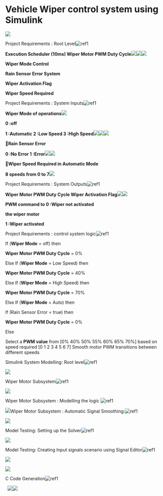 # Vehicle Wiper control system using Simulink
![](Aspose.Words.15a5199c-304e-43e4-9413-47e100a1cef7.001.jpeg)

Project Requirements : Root Level![ref1]

**Execution Scheduler (10ms) Wiper Motor PWM Duty Cycle![](Aspose.Words.15a5199c-304e-43e4-9413-47e100a1cef7.003.png)![](Aspose.Words.15a5199c-304e-43e4-9413-47e100a1cef7.004.png)![](Aspose.Words.15a5199c-304e-43e4-9413-47e100a1cef7.005.png)**

**Wiper Mode Control** 

**Rain Sensor Error System**

**Wiper Activation Flag**

**Wiper Speed Required**

Project Requirements : System Inputs![ref1]

**Wiper Mode of operations![](Aspose.Words.15a5199c-304e-43e4-9413-47e100a1cef7.006.png)**

**0 :off**

**1 :Automatic 2 :Low Speed 3 :High Speed![](Aspose.Words.15a5199c-304e-43e4-9413-47e100a1cef7.007.png)![](Aspose.Words.15a5199c-304e-43e4-9413-47e100a1cef7.008.png)![](Aspose.Words.15a5199c-304e-43e4-9413-47e100a1cef7.009.png)**

**Rain Sensor Error**

**0 :No Error 1 :Error![](Aspose.Words.15a5199c-304e-43e4-9413-47e100a1cef7.010.png)![](Aspose.Words.15a5199c-304e-43e4-9413-47e100a1cef7.011.png)**

**Wiper Speed Required in Automatic Mode**

**8 speeds from 0 to 7![](Aspose.Words.15a5199c-304e-43e4-9413-47e100a1cef7.012.png)**

Project Requirements : System Outputs![ref1]

**Wiper Motor PWM Duty Cycle Wiper Activation Flag![](Aspose.Words.15a5199c-304e-43e4-9413-47e100a1cef7.013.png)![](Aspose.Words.15a5199c-304e-43e4-9413-47e100a1cef7.014.png)**

**PWM command to  0 :Wiper not activated**

**the wiper motor**

**1 :Wiper activated**


Project Requirements : control system logic![ref1]

If (**Wiper Mode** = off)  then

**Wiper Motor PWM Duty Cycle** = 0%

Else If (**Wiper Mode** = Low Speed)  then

**Wiper Motor PWM Duty Cycle** = 40%

Else If (**Wiper Mode** = High Speed)  then

**Wiper Motor PWM Duty Cycle** = 70%

Else If (**Wiper Mode** = Auto)  then

If (Rain Sensor Error = true)  then

**Wiper Motor PWM Duty Cycle** = 0%

Else

Select a **PWM value** from [0% 40% 50% 55% 60% 65% 70%] based on speed required [0 1 2 3 4 5 6 7] Smooth motor PWM transitions between different speeds

Simulink System Modelling: Root level![ref1]

![](Aspose.Words.15a5199c-304e-43e4-9413-47e100a1cef7.015.jpeg)

Wiper Motor Subsystem![ref1]

![](Aspose.Words.15a5199c-304e-43e4-9413-47e100a1cef7.016.jpeg)

Wiper Motor Subsystem : Modelling the logic ![ref1]

![](Aspose.Words.15a5199c-304e-43e4-9413-47e100a1cef7.017.jpeg)Wiper Motor Subsystem : Automatic Signal Smoothing:![ref1]

![](Aspose.Words.15a5199c-304e-43e4-9413-47e100a1cef7.018.jpeg)

Model Testing: Setting up the Solver![ref1]

![](Aspose.Words.15a5199c-304e-43e4-9413-47e100a1cef7.019.jpeg)

Model Testing: Creating Input signals scenario using Signal Editor![ref1]

![](Aspose.Words.15a5199c-304e-43e4-9413-47e100a1cef7.020.png)

![](Aspose.Words.15a5199c-304e-43e4-9413-47e100a1cef7.021.jpeg)

C  Code Generation![ref1]

` `![](Aspose.Words.15a5199c-304e-43e4-9413-47e100a1cef7.022.png)![](Aspose.Words.15a5199c-304e-43e4-9413-47e100a1cef7.023.png)

[ref1]: Aspose.Words.15a5199c-304e-43e4-9413-47e100a1cef7.002.png
